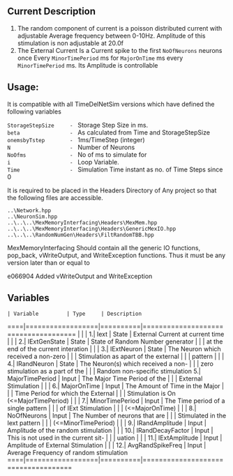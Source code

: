 ## Current Description

1.  The random component of current is a poisson distributed current 
    with adjustable Average frequency between 0-10Hz. Amplitude of 
    this stimulation is non adjustable at 20.0f
2.  The External Current Is a Current spike to the first `NoOfNeurons`
    neurons once Every `MinorTimePeriod` ms for `MajorOnTime` ms every 
	`MinorTimePeriod` ms. Its Amplitude is controllable

## Usage:

It is compatible with all TimeDelNetSim versions which have defined 
the following variables

  `StorageStepSize     - ` Storage Step Size in ms.                              
  `beta                - ` As calculated from Time and StorageStepSize           
  `onemsbyTstep        - ` 1ms/TimeStep (integer)                                
  `N                   - ` Number of Neurons                                     
  `NoOfms              - ` No of ms to simulate for                              
  `i                   - ` Loop Variable.                                        
  `Time                - ` Simulation Time instant as no. of Time Steps since 0 

It is required to be placed in the Headers Directory of Any project so that the 
following files are accessible.

    ..\Network.hpp                                         
    ..\NeuronSim.hpp                                       
    ..\..\..\MexMemoryInterfacing\Headers\MexMem.hpp       
    ..\..\..\MexMemoryInterfacing\Headers\GenericMexIO.hpp 
    ..\..\..\RandomNumGen\Headers\FiltRandomTBB.hpp        

MexMemoryInterfacing Should contain all the generic IO functions, 
pop_back, vWriteOutput, and WriteException functions. Thus it must 
be any version later than or equal to 

e066904 Added vWriteOutput and WriteException

## Variables

	| Variable         | Type     | Description
====|==================|==========|=====================================
    |                  |          |
  1.| Iext             | State    | External Current at current time
    |                  |          |
  2.| IExtGenState     | State    | State of Random Number generator 
    |                  |          | at the end of the current interation
    |                  |          |
  3.| IExtNeuron       | State    | The Neuron which received a non-zero
    |                  |          | Stimulation as apart of the external
    |                  |          | pattern
    |                  |          |
  4.| IRandNeuron      | State    | The Neuron(s) which received a non-
    |                  |          | zero stimulation as a part of the
    |                  |          | Random non-specific stimulation
  5.| MajorTimePeriod  | Input    | The Major Time Period of the 
    |                  |          | External Stimulation
    |                  |          |
  6.| MajorOnTime      | Input    | The Amount of Time in the Major 
    |                  |          | Time Period for which the External
    |                  |          | Stimulation is On (<=MajorTimePeriod)
    |                  |          |
  7.| MinorTimePeriod  | Input    | The Time period of a single pattern
    |                  |          | of IExt Stimulation 
    |                  |          | (<=MajorOnTime)
    |                  |          |
  8.| NoOfNeurons      | Input    | The Number of neurons that are
    |                  |          | Stimulated in the Iext pattern
    |                  |          | (<=MinorTimePeriod)
    |                  |          | 
  9.| IRandAmplitude   | Input    | Amplitude of the random stimulation
    |                  |          |
 10.| IRandDecayFactor | Input    | This is not used in the current sit-
    |                  |          | uation
    |                  |          |
 11.| IExtAmplitude    | Input    | Amplitude of External Stimulation
    |                  |          |
 12.| AvgRandSpikeFreq | Input    | Average Frequency of random stimulation
====|==================|==========|====================================